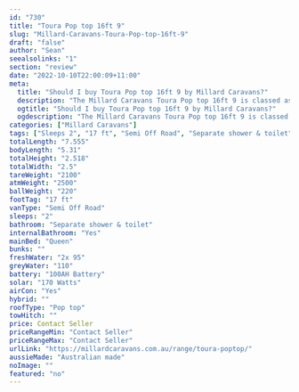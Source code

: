 ```yaml
---
id: "730"
title: "Toura Pop top 16ft 9"
slug: "Millard-Caravans-Toura-Pop-top-16ft-9"
draft: "false"
author: "Sean"
seealsolinks: "1"
section: "review"
date: "2022-10-10T22:00:09+11:00"
meta:
  title: "Should I buy Toura Pop top 16ft 9 by Millard Caravans?"
  description: "The Millard Caravans Toura Pop top 16ft 9 is classed as Semi Off Road, and sleeps 2 people. It is Australian made and comes in at 17 ft. It generally has Separate shower & toilet."
  ogtitle: "Should I buy Toura Pop top 16ft 9 by Millard Caravans?"
  ogdescription: "The Millard Caravans Toura Pop top 16ft 9 is classed as Semi Off Road, and sleeps 2 people. It is Australian made and comes in at 17 ft. It generally has Separate shower & toilet."
categories: ["Millard Caravans"]
tags: ["Sleeps 2", "17 ft", "Semi Off Road", "Separate shower & toilet", "Pop top", "Price Unknown", "Australian made"]
totalLength: "7.555"
bodyLength: "5.31"
totalHeight: "2.518"
totalWidth: "2.5"
tareWeight: "2100"
atmWeight: "2500"
ballWeight: "220"
footTag: "17 ft"
vanType: "Semi Off Road"
sleeps: "2"
bathroom: "Separate shower & toilet"
internalBathroom: "Yes"
mainBed: "Queen"
bunks: ""
freshWater: "2x 95"
greyWater: "110"
battery: "100AH Battery"
solar: "170 Watts"
airCon: "Yes"
hybrid: ""
roofType: "Pop top"
towHitch: ""
price: Contact Seller
priceRangeMin: "Contact Seller"
priceRangeMax: "Contact Seller"
urlLink: "https://millardcaravans.com.au/range/toura-poptop/"
aussieMade: "Australian made"
noImage: ""
featured: "no"
---
```

